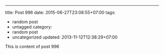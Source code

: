 ---
title: Post 996
date: 2015-06-27T23:08:55+07:00
tags:
  - random post
  - untagged
category:
  - random post
  - uncategorized
updated: 2013-11-12T12:38:29+07:00

This is content of post 996